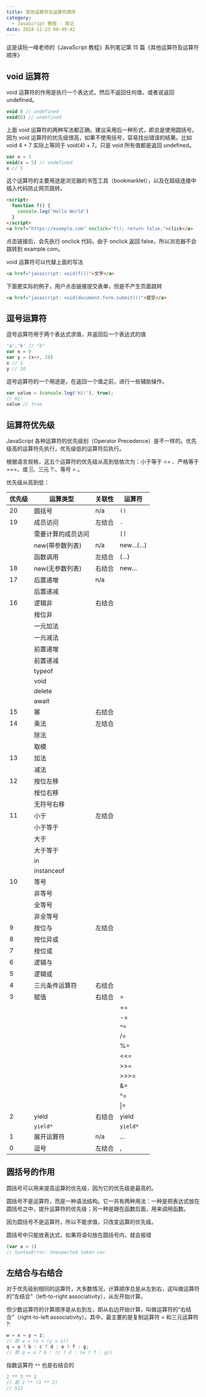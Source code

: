 ```yaml
---
title: 其他运算符及运算符顺序
category:
  - JavaScript 教程 - 笔记
date: 2018-11-23 00:49:42
---
```



这是读阮一峰老师的《JavaScript 教程》系列笔记第 15 篇《其他运算符及运算符顺序》

## void 运算符

void 运算符的作用是执行一个表达式，然后不返回任何值，或者说返回 undefined。

```js
void 0 // undefined
void(0) // undefined
```

上面 void  运算符的两种写法都正确。建议采用后一种形式，即总是使用圆括号。因为 void 运算符的优先级很高，如果不使用括号，容易找出错误的结果。比如 void 4 + 7 实际上等同于 void(4) + 7。只是 void 所有值都是返回 undefined。

```js
var x = 3
void(x = 5) // undefined
x // 5
```

这个运算符的主要用途是浏览器的书签工具（bookmarklet），以及在超级连接中插入代码防止网页跳转。

```html
<script>
  function f() {
    console.log('Hello World')
  }
</script>
<a href="https://example.com" onclick="f(); return false;">click</a>
```

点击链接后，会先执行 onclick 代码，由于 onclick 返回 false，所以浏览器不会跳转到 example.com。

void 运算符可以代替上面的写法

```html
<a href="javascript: void(f())">文字</a>
```

下面更实际的例子，用户点击链接提交表单，但是不产生页面跳转

```html
<a href="javascript: void(document.form.submit())">提交</a>
```

## 逗号运算符

逗号运算符用于两个表达式求值，并返回后一个表达式的值

```js
'a','b' // "b"
var x = 0
var y = (x++, 10)
x // 1
y // 10
```

逗号运算符的一个用途是，在返回一个值之前，进行一些辅助操作。

```js
var value = (console.log('Hi!'), true);
// Hi!
value // true
```

## 运算符优先级

JavaScript 各种运算符的优先级别（Operator Precedence）是不一样的。优先级高的运算符先执行，优先级低的运算符后执行。

根据语言规格，这五个运算符的优先级从高到低依次为：小于等于 <= 、严格等于 ===、或 ||、三元 ?:、等号 = 。

优先级从高到低：

| 优先级 | 运算类型           | 关联性 | 运算符      |
| ------ | ------------------ | ------ | ----------- |
| 20     | 圆括号             | n/a    | `()`        |
| 19     | 成员访问           | 左结合 | `.`         |
|        | 需要计算的成员访问 |        | `[]`        |
|        | new(带参数列表)    | n/a    | new...(...) |
|        | 函数调用           | 左结合 | (...)       |
| 18     | new(无参数列表)    | 右结合 | new...      |
| 17     | 后置递增           | n/a    |             |
|        | 后置递减           |        |             |
| 16     | 逻辑非             | 右结合 |             |
|        | 按位非             |        |             |
|        | 一元加法           |        |             |
|        | 一元减法           |        |             |
|        | 前置递增           |        |             |
|        | 前置递减           |        |             |
|        | typeof             |        |             |
|        | void               |        |             |
|        | delete             |        |             |
|        | await              |        |             |
| 15     | 幂                 | 右结合 |             |
| 14     | 乘法               | 左结合 |             |
|        | 除法               |        |             |
|        | 取模               |        |             |
| 13     | 加法               |        |             |
|        | 减法               |        |             |
| 12     | 按位左移           |        |             |
|        | 按位右移           |        |             |
|        | 无符号右移         |        |             |
| 11     | 小于               | 左结合 |             |
|        | 小于等于           |        |             |
|        | 大于               |        |             |
|        | 大于等于           |        |             |
|        | in                 |        |             |
|        | instanceof         |        |             |
| 10     | 等号               |        |             |
|        | 非等号             |        |             |
|        | 全等号             |        |             |
|        | 非全等号           |        |             |
| 9      | 按位与             | 左结合 |             |
| 8      | 按位异或           |        |             |
| 7      | 按位或             |        |             |
| 6      | 逻辑与             |        |             |
| 5      | 逻辑或             |        |             |
| 4      | 三元条件运算符     | 右结合 |             |
| 3      | 赋值               | 右结合 | =           |
|        |                    |        | +=          |
|        |                    |        | -=          |
|        |                    |        | `*=`        |
|        |                    |        | /=          |
|        |                    |        | %=          |
|        |                    |        | <<=         |
|        |                    |        | >>=         |
|        |                    |        | >>>=        |
|        |                    |        | &=          |
|        |                    |        | ^=          |
|        |                    |        | \|=         |
| 2      | yield              | 右结合 | yield       |
|        | `yield*`           |        | `yield*`    |
| 1      | 展开运算符         | n/a    | ...         |
| 0      | 逗号               | 左结合 | ,           |



## 圆括号的作用

圆括号可以用来提高运算的优先级，因为它的优先级是最高的。

圆括号不是运算符，而是一种语法结构。它一共有两种用法：一种是把表达式放在圆括号之中，提升运算符的优先级；另一种是跟在函数后面，用来调用函数。

因为圆括号不是运算符，所以不能求值，只改变运算的优先级。

圆括号中只能放表达式，如果将语句放在圆括号内，就会报错

```js
(var a = 1)
// SyntaxError: Unexpected token var
```

## 左结合与右结合

对于优先级别相同的运算符，大多数情况，计算顺序总是从左到右，这叫做运算符的“左结合”（left-to-right associativity），从左开始计算。

但少数运算符的计算顺序是从右到左，即从右边开始计算，叫做运算符的“右结合”（right-to-left associativity）。其中，最主要的是复制运算符 = 和三元运算符 ?:

```js
w = x = y = z;
// 即 w = (x = (y = z))
q = a ? b : c ? d : e ? f : g;
// 即 q = a ? b : (c ? d : (e ? f : g))
```

指数运算符 `**` 也是右结合的

```js
2 ** 3 ** 2 
// 即 2 ** (3 ** 2)
// 512
```

